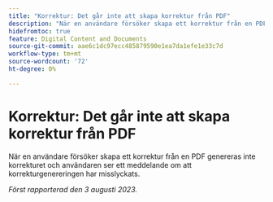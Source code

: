 ```yaml
---
title: "Korrektur: Det går inte att skapa korrektur från PDF"
description: "När en användare försöker skapa ett korrektur från en PDF genereras inte korrekturet och användaren ser ett meddelande om att korrekturgenereringen har misslyckats."
hidefromtoc: true
feature: Digital Content and Documents
source-git-commit: aae6c1dc97ecc485879590e1ea7da1efe1e33c7d
workflow-type: tm+mt
source-wordcount: '72'
ht-degree: 0%

---
```



# Korrektur: Det går inte att skapa korrektur från PDF

<!--WF and WFP TOCs-->

När en användare försöker skapa ett korrektur från en PDF genereras inte korrekturet och användaren ser ett meddelande om att korrekturgenereringen har misslyckats.

_Först rapporterad den 3 augusti 2023._

